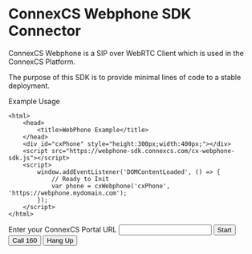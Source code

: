 # ConnexCS Webphone SDK Connector

ConnexCS Webphone is a SIP over WebRTC Client which is used in the ConnexCS Platform.

The purpose of this SDK is to provide minimal lines of code to a stable deployment.

Example Usage

```
<html>
	<head>
		<title>WebPhone Example</title>
	</head>
	<div id="cxPhone" style="height:300px;width:400px;"></div>
	<script src="https://webphone-sdk.connexcs.com/cx-webphone-sdk.js"></script>
	<script>
		window.addEventListener('DOMContentLoaded', () => {
			// Ready to Init
			var phone = cxWebphone('cxPhone', 'https://webphone.mydomain.com');
		});	
	</script>
</html>
```


<!-- Live Example Script Start -->
<style>
#cxPhone {
	width: 400px;
	height: 300px;
}
#error {
	color: #f44336;
}
#cxPhone:empty {
   display: none;
}
</style>
<div>
	Enter your ConnexCS Portal URL <input id="url" name="url"/>
	<button class="button success" onclick="start(document.getElementById('url').value)">Start</button>
	<div>
		<div id="error"></div>
		<div id="cxPhone"></div>
		<div>
			<button class="button success" onClick="call('160')">Call 160</button>
			<button class="button danger" onClick="hangup()">Hang Up</button>
		</div>
	</div>
<div>
<script src="https://webphone-sdk.connexcs.com/cx-webphone-sdk.js"></script>
<script>
	var errMessage = document.getElementById('error');
	var phone = null
	async function start(url) {
		try {
			errMessage.innerHTML = '';
			if (!url) throw new Error('URL is required')
			// Ready to Init
			phone = cxWebphone('cxPhone', url);
		} catch (err) {
			console.error(err)
			errMessage.innerHTML = 	`Error: ${err.message}`;
		}
	}
	async function call (number) {
		try {
			let result = phone.call(number)
			console.log(result)
		} catch (err) {
			console.error(err)
			errMessage.innerHTML = 	`Error: ${err.message}`;
		}
	}
	function hangup () {
		try {
			let result = phone.hangup()
			console.log(result)
		} catch (err) {
			console.error(err)
			errMessage.innerHTML = 	`Error: ${err.message}`;
		}
	}
</script>
<!-- Live Example Script End -->
